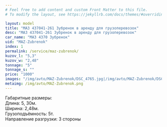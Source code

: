 ```yaml
---
# Feel free to add content and custom Front Matter to this file.
# To modify the layout, see https://jekyllrb.com/docs/themes/#overriding-theme-defaults

layout: model
title: "МАЗ 437041-261 Зубренок в аренду для грузоперевозок"
desc: "МАЗ 437041-261 Зубренок в аренду для грузоперевозок"
car_name: "МАЗ 4370 Зубренок"
uid: "MAZ-Zubrenok"
index: 1
permalink: /service/maz-zubrenok/
kuzov_l: "5,3"
kuzov_w: "2,48"
tonnage: "5"
tonnage_s: ""
price: "1000"
images: "/img/avto/MAZ-Zubrenok/DSC_4765.jpg|/img/avto/MAZ-Zubrenok/DSC_4767.jpg"
metaimg: /img/avto/MAZ-Zubrenok.png
---
```


Габаритные размеры:  
Длина: 5, 30м.  
Ширина: 2,48м.  
Грузоподъёмность: 5т.  
Направление разгрузки: 3 стороны  